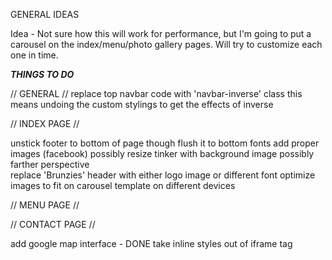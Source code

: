 GENERAL IDEAS

Idea - Not sure how this will work for performance, but I'm going to put a carousel on the index/menu/photo gallery pages. Will try to customize each one in time.





*****THINGS TO DO*****

// GENERAL //
  replace top navbar code with 'navbar-inverse' class
    this means undoing the custom stylings to get the effects of inverse



// INDEX PAGE //

  unstick footer to bottom of page
    though flush it to bottom
  fonts
  add proper images (facebook)
    possibly resize
  tinker with background image
    possibly farther perspective  
  replace 'Brunzies' header with either logo image or different font
  optimize images to fit on carousel template on different devices



// MENU PAGE //




// CONTACT PAGE //

  add google map interface - DONE
    take inline styles out of iframe tag 